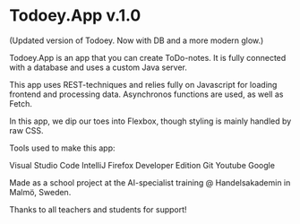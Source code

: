 # Todoey.App v.1.0
(Updated version of Todoey. Now with DB and a more modern glow.)

Todoey.App is an app that you can create ToDo-notes.
It is fully connected with a database and uses
a custom Java server.

This app uses REST-techniques and relies fully on
Javascript for loading frontend and processing data.
Asynchronos functions are used, as well as Fetch.

In this app, we dip our toes into Flexbox,
though styling is mainly handled by raw CSS.

Tools used to make this app:

Visual Studio Code
IntelliJ
Firefox Developer Edition
Git
Youtube
Google


Made as a school project at the AI-specialist training
@ Handelsakademin in Malmö, Sweden.

Thanks to all teachers and students for support!
